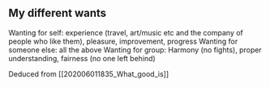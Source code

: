 ## My different wants
Wanting for self: experience (travel, art/music etc and the company of people who like them), pleasure, improvement, progress
Wanting for someone else: all the above
Wanting for group: Harmony (no fights), proper understanding, fairness (no one left behind)

Deduced from [[202006011835_What_good_is]]